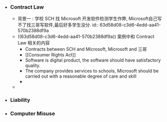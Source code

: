 - ### Contract Law
	- 背景一 : 学校 SCH 找 Microsoft 开发软件检测学生作弊, Microsoft自己写不了找三哥写软件,最后好多学生没分.
	  id:: 63d58d08-c3d6-4edd-aa41-570b2388df9a
	- ((63d58d08-c3d6-4edd-aa41-570b2388df9a))
	  案例中和 Contract Law 相关的内容
		- Contracts between SCH and Microsoft, Microsoft and 三哥
		- [[Consumer Rights Act]]
		- Software is digital product, the software should have satisfactory quality.
		- The company provides services to schools, Microsoft should be carried out with a reasonable degree of care and  skill
		-
	-
- ### Liability
- ### Computer Misuse